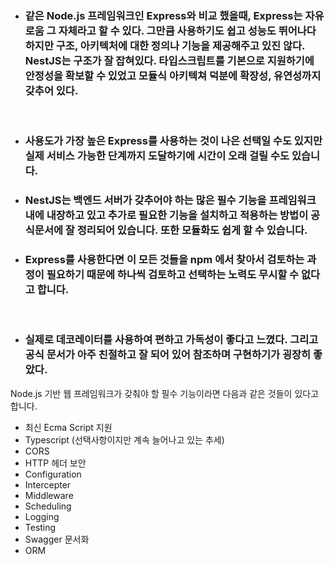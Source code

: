 - ### 같은 Node.js 프레임워크인 Express와 비교 했을때, Express는 자유로움 그 자체라고 할 수 있다. 그만큼 사용하기도 쉽고 성능도 뛰어나다 하지만 구조, 아키텍처에 대한 정의나 기능을 제공해주고 있진 않다. NestJS는 구조가 잘 잡혀있다. 타입스크립트를 기본으로 지원하기에 안정성을 확보할 수 있었고 모듈식 아키텍쳐 덕분에 확장성, 유연성까지 갖추어 있다.

<br>

- ### 사용도가 가장 높은 Express를 사용하는 것이 나은 선택일 수도 있지만 실제 서비스 가능한 단계까지 도달하기에 시간이 오래 걸릴 수도 있습니다. 
- ### NestJS는 백엔드 서버가 갖추어야 하는 많은 필수 기능을 프레임워크 내에 내장하고 있고 추가로 필요한 기능을 설치하고 적용하는 방법이 공식문서에 잘 정리되어 있습니다. 또한 모듈화도 쉽게 할 수 있습니다. 
- ### Express를 사용한다면 이 모든 것들을 npm 에서 찾아서 검토하는 과정이 필요하기 때문에 하나씩 검토하고 선택하는 노력도 무시할 수 없다고 합니다.

<br>

- ### 실제로 데코레이터를 사용하여 편하고 가독성이 좋다고 느꼈다. 그리고 공식 문서가 아주 친절하고 잘 되어 있어 참조하며 구현하기가 굉장히 좋았다.


Node.js 기반 웹 프레임워크가 갖춰야 할 필수 기능이라면 다음과 같은 것들이 있다고 합니다.

- 최신 Ecma Script 지원
- Typescript (선택사항이지만 계속 늘어나고 있는 추세)
- CORS
- HTTP 헤더 보안
- Configuration
- Intercepter
- Middleware
- Scheduling
- Logging
- Testing
- Swagger 문서화
- ORM


